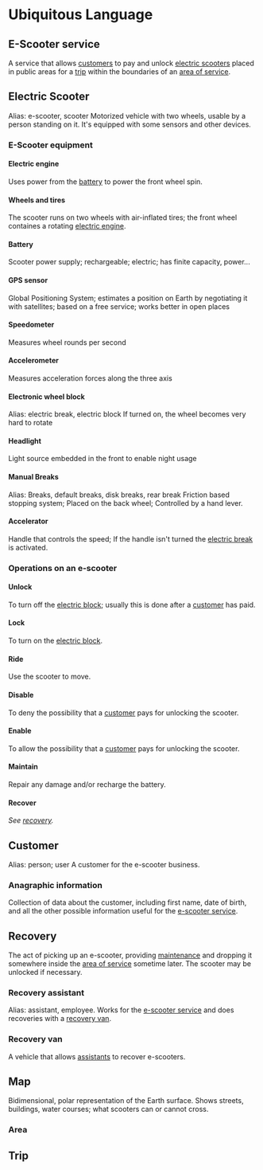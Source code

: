 # Ubiquitous Language

## E-Scooter service
A service that allows [customers](#customer) to pay and unlock [electric scooters](#electric-scooters) placed in public areas for a [trip](#trip) within the boundaries of an [area of service](#area).

## Electric Scooter
Alias: e-scooter, scooter
Motorized vehicle with two wheels, usable by a person standing on it. It's equipped with some sensors and other devices.

### E-Scooter equipment
#### Electric engine
Uses power from the [battery](#battery) to power the front wheel spin.
#### Wheels and tires
The scooter runs on two wheels with air-inflated tires; the front wheel containes a rotating [electric engine](#electric-engine).
#### Battery
Scooter power supply; rechargeable; electric; has finite capacity, power...
#### GPS sensor
Global Positioning System; estimates a position on Earth by negotiating it with satellites; based on a free service; works better in open places
#### Speedometer
Measures wheel rounds per second
#### Accelerometer
Measures acceleration forces along the three axis
#### Electronic wheel block
Alias: electric break, electric block
If turned on, the wheel becomes very hard to rotate
#### Headlight
Light source embedded in the front to enable night usage
#### Manual Breaks
Alias: Breaks, default breaks, disk breaks, rear break
Friction based stopping system;
Placed on the back wheel;
Controlled by a hand lever.
#### Accelerator
Handle that controls the speed; If the handle isn't turned the [electric break](#electronic-wheel-block) is activated.
### Operations on an e-scooter
#### Unlock
To turn off the [electric block](#electronic-wheel-block); usually this is done after a [customer](#customer) has paid.
#### Lock
To turn on the [electric block](#electronic-wheel-block).
#### Ride
Use the scooter to move.
#### Disable
To deny the possibility that a [customer](#customer) pays for unlocking the scooter.
#### Enable
To allow the possibility that a [customer](#customer) pays for unlocking the scooter.
#### Maintain
Repair any damage and/or recharge the battery.
#### Recover
_See [recovery](#recovery)._

## Customer
Alias: person; user
A customer for the e-scooter business.
### Anagraphic information
Collection of data about the customer, including first name, date of birth, and all the other possible information useful for the [e-scooter service](#e-scooter-service).

## Recovery
The act of picking up an e-scooter, providing [maintenance](#maintenance) and dropping it somewhere inside the [area of service](#area) sometime later. The scooter may be unlocked if necessary.
### Recovery assistant
Alias: assistant, employee.
Works for the [e-scooter service](#e-scooter-service) and does recoveries with a [recovery van](#recovery-van).
### Recovery van
A vehicle that allows [assistants](#recovery-assistant) to recover e-scooters.

## Map
Bidimensional, polar representation of the Earth surface. Shows streets, buildings, water courses; what scooters can or cannot cross.
### Area

## Trip
